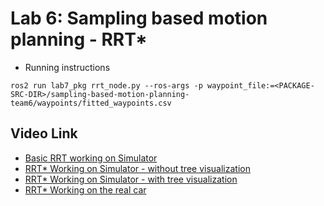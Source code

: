 # Lab 6: Sampling based motion planning - RRT*

- Running instructions
```
ros2 run lab7_pkg rrt_node.py --ros-args -p waypoint_file:=<PACKAGE-SRC-DIR>/sampling-based-motion-planning-team6/waypoints/fitted_waypoints.csv
```

## Video Link
 - [Basic RRT working on Simulator](https://youtu.be/ZJQH1_YIZVs)  
 - [RRT* Working on Simulator - without tree visualization](https://youtu.be/ragM_NNj69o)  
 - [RRT* Working on Simulator - with tree visualization](https://youtu.be/XVz7nyZut30)
 - [RRT* Working on the real car](https://youtube.com/shorts/AR6vk_OLl9Y?feature=share)  
